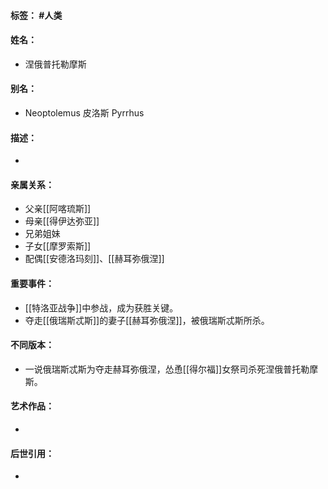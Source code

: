 #### 标签： #人类
#### 姓名：
- 涅俄普托勒摩斯
#### 别名：
- Neoptolemus 皮洛斯 Pyrrhus
#### 描述：
- 
#### 亲属关系：
- 父亲[[阿喀琉斯]]
- 母亲[[得伊达弥亚]]
- 兄弟姐妹
- 子女[[摩罗索斯]]
- 配偶[[安德洛玛刻]]、[[赫耳弥俄涅]]
#### 重要事件：
- [[特洛亚战争]]中参战，成为获胜关键。
- 夺走[[俄瑞斯忒斯]]的妻子[[赫耳弥俄涅]]，被俄瑞斯忒斯所杀。
#### 不同版本：
- 一说俄瑞斯忒斯为夺走赫耳弥俄涅，怂恿[[得尔福]]女祭司杀死涅俄普托勒摩斯。
#### 艺术作品：
- 
#### 后世引用：
- 